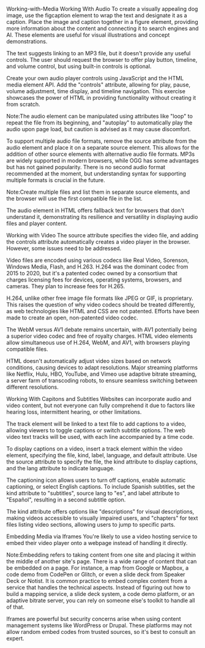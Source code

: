 Working-with-Media
Working With Audio
To create a visually appealing dog image, use the figcaption element to wrap the text and designate it as a caption. Place the image and caption together in a figure element, providing more information about the content and connecting it to search engines and AI. These elements are useful for visual illustrations and concept demonstrations.
<!--<audio controls src="audio.mp3"></audio> -->

The text suggests linking to an MP3 file, but it doesn't provide any useful controls. The user should request the browser to offer play button, timeline, and volume control, but using built-in controls is optional.

Create your own audio player controls using JavaScript and the HTML media element API. Add the "controls" attribute, allowing for play, pause, volume adjustment, time display, and timeline navigation. This exercise showcases the power of HTML in providing functionality without creating it from scratch.

Note:The audio element can be manipulated using attributes like "loop" to repeat the file from its beginning, and "autoplay" to automatically play the audio upon page load, but caution is advised as it may cause discomfort.

To support multiple audio file formats, remove the source attribute from the audio element and place it on a separate source element. This allows for the addition of other source elements with alternative audio file formats. MP3s are widely supported in modern browsers, while OGG has some advantages but has not gained popularity. There is no second audio format recommended at the moment, but understanding syntax for supporting multiple formats is crucial in the future.

Note:Create multiple files and list them in separate source elements, and the browser will use the first compatible file in the list.

The audio element in HTML offers fallback text for browsers that don't understand it, demonstrating its resilience and versatility in displaying audio files and player content.

Working with Video
The source attribute specifies the video file, and adding the controls attribute automatically creates a video player in the browser. However, some issues need to be addressed.

Video files are encoded using various codecs like Real Video, Sorenson, Windows Media, Flash, and H.263. H.264 was the dominant codec from 2015 to 2020, but it's a patented codec owned by a consortium that charges licensing fees for devices, operating systems, browsers, and cameras. They plan to increase fees for H.265.

H.264, unlike other free image file formats like JPEG or GIF, is proprietary. This raises the question of why video codecs should be treated differently, as web technologies like HTML and CSS are not patented. Efforts have been made to create an open, non-patented video codec.

The WebM versus AV1 debate remains uncertain, with AV1 potentially being a superior video codec and free of royalty charges. HTML video elements allow simultaneous use of H.264, WebM, and AV1, with browsers playing compatible files.

HTML doesn't automatically adjust video sizes based on network conditions, causing devices to adapt resolutions. Major streaming platforms like Netflix, Hulu, HBO, YouTube, and Vimeo use adaptive bitrate streaming, a server farm of transcoding robots, to ensure seamless switching between different resolutions.

Working With Capitons and Subtitles
Websites can incorporate audio and video content, but not everyone can fully comprehend it due to factors like hearing loss, intermittent hearing, or other limitations.

The track element will be linked to a text file to add captions to a video, allowing viewers to toggle captions or switch subtitle options. The web video text tracks will be used, with each line accompanied by a time code.

To display captions on a video, insert a track element within the video element, specifying the file, kind, label, language, and default attribute. Use the source attribute to specify the file, the kind attribute to display captions, and the lang attribute to indicate language.

The captioning icon allows users to turn off captions, enable automatic captioning, or select English captions. To include Spanish subtitles, set the kind attribute to "subtitles", source lang to "es", and label attribute to "Español", resulting in a second subtitle option.

The kind attribute offers options like "descriptions" for visual descriptions, making videos accessible to visually impaired users, and "chapters" for text files listing video sections, allowing users to jump to specific parts.

Embedding Media via Iframes
You're likely to use a video hosting service to embed their video player onto a webpage instead of handling it directly.

Note:Embedding refers to taking content from one site and placing it within the middle of another site's page. 
There is a wide range of content that can be embedded on a page. For instance, a map from Google or Mapbox, a code demo from CodePen or Glitch, or even a slide deck from Speaker Deck or Notist. It is common practice to embed complex content from a service that handles the technical aspects. Instead of figuring out how to build a mapping service, a slide deck system, a code demo platform, or an adaptive bitrate server, you can rely on someone else's toolkit to handle all of that. 

Iframes are powerful but security concerns arise when using content management systems like WordPress or Drupal. These platforms may not allow random embed codes from trusted sources, so it's best to consult an expert.

